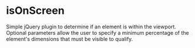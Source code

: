 isOnScreen
==========

Simple jQuery plugin to determine if an element is within the viewport.  Optional parameters allow the user to specify a minimum percentage of the element's dimensions that must be visible to qualify.
